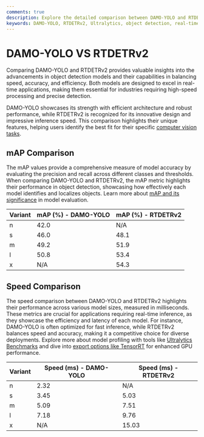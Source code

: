 ```yaml
---
comments: true
description: Explore the detailed comparison between DAMO-YOLO and RTDETRv2, two advanced models excelling in real-time object detection and edge AI applications. Learn about their performance, accuracy, and adaptability for various computer vision tasks within the Ultralytics ecosystem.
keywords: DAMO-YOLO, RTDETRv2, Ultralytics, object detection, real-time AI, edge AI, computer vision, model comparison, Vision Transformers, deep learning
---
```




# DAMO-YOLO VS RTDETRv2

Comparing DAMO-YOLO and RTDETRv2 provides valuable insights into the advancements in object detection models and their capabilities in balancing speed, accuracy, and efficiency. Both models are designed to excel in real-time applications, making them essential for industries requiring high-speed processing and precise detection.

DAMO-YOLO showcases its strength with efficient architecture and robust performance, while RTDETRv2 is recognized for its innovative design and impressive inference speed. This comparison highlights their unique features, helping users identify the best fit for their specific [computer vision tasks](https://docs.ultralytics.com/tasks/).




## mAP Comparison

The mAP values provide a comprehensive measure of model accuracy by evaluating the precision and recall across different classes and thresholds. When comparing DAMO-YOLO and RTDETRv2, the mAP metric highlights their performance in object detection, showcasing how effectively each model identifies and localizes objects. Learn more about [mAP and its significance](https://www.ultralytics.com/glossary/mean-average-precision-map) in model evaluation.


| Variant | mAP (%) - DAMO-YOLO | mAP (%) - RTDETRv2 |
|---------|--------------------|--------------------|
| n | 42.0 | N/A |
| s | 46.0 | 48.1 |
| m | 49.2 | 51.9 |
| l | 50.8 | 53.4 |
| x | N/A | 54.3 |



## Speed Comparison

The speed comparison between DAMO-YOLO and RTDETRv2 highlights their performance across various model sizes, measured in milliseconds. These metrics are crucial for applications requiring real-time inference, as they showcase the efficiency and latency of each model. For instance, DAMO-YOLO is often optimized for fast inference, while RTDETRv2 balances speed and accuracy, making it a competitive choice for diverse deployments. Explore more about model profiling with tools like [Ultralytics Benchmarks](https://docs.ultralytics.com/reference/utils/benchmarks/) and dive into [export options like TensorRT](https://docs.ultralytics.com/modes/benchmark/) for enhanced GPU performance.


| Variant | Speed (ms) - DAMO-YOLO | Speed (ms) - RTDETRv2 |
|---------|-----------------------|-----------------------|
| n | 2.32 | N/A |
| s | 3.45 | 5.03 |
| m | 5.09 | 7.51 |
| l | 7.18 | 9.76 |
| x | N/A | 15.03 |